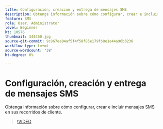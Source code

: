 ```yaml
---
title: Configuración, creación y entrega de mensajes SMS
description: Obtenga información sobre cómo configurar, crear e incluir mensajes SMS en sus recorridos de cliente.
feature: SMS
role: User, Administrator
level: Beginner
kt: 10576
thumbnail: 344460.jpg
source-git-commit: 9c867ee84af5f4f58f85e179fb8e1e44a96b3236
workflow-type: tm+mt
source-wordcount: '38'
ht-degree: 0%

---
```


# Configuración, creación y entrega de mensajes SMS

Obtenga información sobre cómo configurar, crear e incluir mensajes SMS en sus recorridos de cliente.

>[!VIDEO](https://video.tv.adobe.com/v/344460?quality=12&learn=on)
